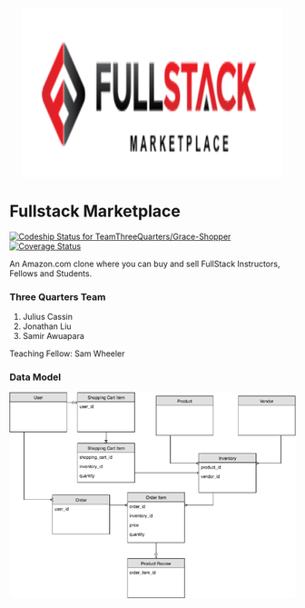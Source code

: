 <p align="center">
  <img width="460" height="300" src="/public/images/navbar_logo.png">
</p>


# Fullstack Marketplace
[ ![Codeship Status for TeamThreeQuarters/Grace-Shopper](https://app.codeship.com/projects/9df6eb30-0b5c-0135-2689-7a8619df7c4a/status?branch=master)](https://app.codeship.com/projects/215002)
  [![Coverage Status](https://coveralls.io/repos/github/TeamThreeQuarters/Grace-Shopper/badge.svg?branch=master)](https://coveralls.io/github/TeamThreeQuarters/Grace-Shopper?branch=master) 


An Amazon.com clone where you can buy and sell FullStack Instructors, Fellows and Students.

### Three Quarters Team


1. Julius Cassin
2. Jonathan Liu
3. Samir Awuapara

Teaching Fellow: Sam Wheeler


### Data Model

![Data Model](/docs/Grace-Shopper%20Data%20Model.png?raw=true "Data Model")